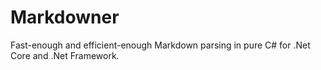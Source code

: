 # Markdowner

Fast-enough and efficient-enough Markdown parsing in pure C# for .Net Core and .Net Framework.

